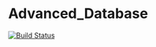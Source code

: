 # Advanced_Database

[![Build Status](http://54.194.172.207:8080/buildStatus/icon?job=NodeJSBookShopApp)](http://34.254.199.134:8080/job/NodeJSBookShopApp/)

